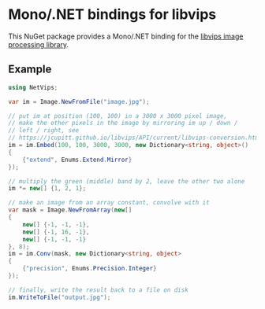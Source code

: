 # Mono/.NET bindings for libvips

This NuGet package provides a Mono/.NET binding for the [libvips image processing library](https://jcupitt.github.io/libvips).

## Example

```csharp
using NetVips;

var im = Image.NewFromFile("image.jpg");

// put im at position (100, 100) in a 3000 x 3000 pixel image, 
// make the other pixels in the image by mirroring im up / down / 
// left / right, see
// https://jcupitt.github.io/libvips/API/current/libvips-conversion.html#vips-embed
im = im.Embed(100, 100, 3000, 3000, new Dictionary<string, object>()
{
    {"extend", Enums.Extend.Mirror}
});

// multiply the green (middle) band by 2, leave the other two alone
im *= new[] {1, 2, 1};

// make an image from an array constant, convolve with it
var mask = Image.NewFromArray(new[]
{
    new[] {-1, -1, -1},
    new[] {-1, 16, -1},
    new[] {-1, -1, -1}
}, 8);
im = im.Conv(mask, new Dictionary<string, object>
{
    {"precision", Enums.Precision.Integer}
});

// finally, write the result back to a file on disk
im.WriteToFile("output.jpg");
```
